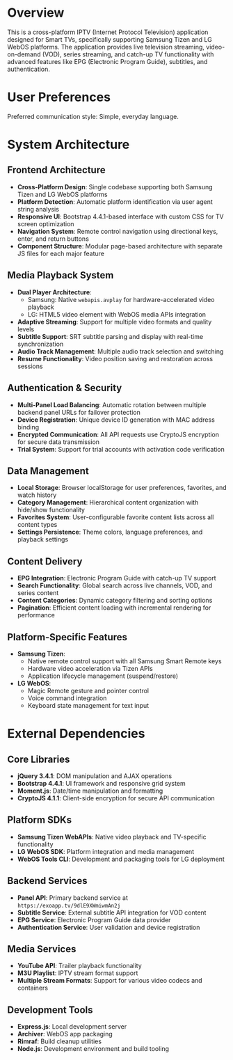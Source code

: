 # Overview

This is a cross-platform IPTV (Internet Protocol Television) application designed for Smart TVs, specifically supporting Samsung Tizen and LG WebOS platforms. The application provides live television streaming, video-on-demand (VOD), series streaming, and catch-up TV functionality with advanced features like EPG (Electronic Program Guide), subtitles, and authentication.

# User Preferences

Preferred communication style: Simple, everyday language.

# System Architecture

## Frontend Architecture
- **Cross-Platform Design**: Single codebase supporting both Samsung Tizen and LG WebOS platforms
- **Platform Detection**: Automatic platform identification via user agent string analysis
- **Responsive UI**: Bootstrap 4.4.1-based interface with custom CSS for TV screen optimization
- **Navigation System**: Remote control navigation using directional keys, enter, and return buttons
- **Component Structure**: Modular page-based architecture with separate JS files for each major feature

## Media Playback System
- **Dual Player Architecture**: 
  - Samsung: Native `webapis.avplay` for hardware-accelerated video playback
  - LG: HTML5 video element with WebOS media APIs integration
- **Adaptive Streaming**: Support for multiple video formats and quality levels
- **Subtitle Support**: SRT subtitle parsing and display with real-time synchronization
- **Audio Track Management**: Multiple audio track selection and switching
- **Resume Functionality**: Video position saving and restoration across sessions

## Authentication & Security
- **Multi-Panel Load Balancing**: Automatic rotation between multiple backend panel URLs for failover protection
- **Device Registration**: Unique device ID generation with MAC address binding
- **Encrypted Communication**: All API requests use CryptoJS encryption for secure data transmission
- **Trial System**: Support for trial accounts with activation code verification

## Data Management
- **Local Storage**: Browser localStorage for user preferences, favorites, and watch history
- **Category Management**: Hierarchical content organization with hide/show functionality
- **Favorites System**: User-configurable favorite content lists across all content types
- **Settings Persistence**: Theme colors, language preferences, and playback settings

## Content Delivery
- **EPG Integration**: Electronic Program Guide with catch-up TV support
- **Search Functionality**: Global search across live channels, VOD, and series content
- **Content Categories**: Dynamic category filtering and sorting options
- **Pagination**: Efficient content loading with incremental rendering for performance

## Platform-Specific Features
- **Samsung Tizen**: 
  - Native remote control support with all Samsung Smart Remote keys
  - Hardware video acceleration via Tizen APIs
  - Application lifecycle management (suspend/restore)
- **LG WebOS**:
  - Magic Remote gesture and pointer control
  - Voice command integration
  - Keyboard state management for text input

# External Dependencies

## Core Libraries
- **jQuery 3.4.1**: DOM manipulation and AJAX operations
- **Bootstrap 4.4.1**: UI framework and responsive grid system
- **Moment.js**: Date/time manipulation and formatting
- **CryptoJS 4.1.1**: Client-side encryption for secure API communication

## Platform SDKs
- **Samsung Tizen WebAPIs**: Native video playback and TV-specific functionality
- **LG WebOS SDK**: Platform integration and media management
- **WebOS Tools CLI**: Development and packaging tools for LG deployment

## Backend Services
- **Panel API**: Primary backend service at `https://exoapp.tv/9dlE9XWmiwmAn2j`
- **Subtitle Service**: External subtitle API integration for VOD content
- **EPG Service**: Electronic Program Guide data provider
- **Authentication Service**: User validation and device registration

## Media Services
- **YouTube API**: Trailer playback functionality
- **M3U Playlist**: IPTV stream format support
- **Multiple Stream Formats**: Support for various video codecs and containers

## Development Tools
- **Express.js**: Local development server
- **Archiver**: WebOS app packaging
- **Rimraf**: Build cleanup utilities
- **Node.js**: Development environment and build tooling